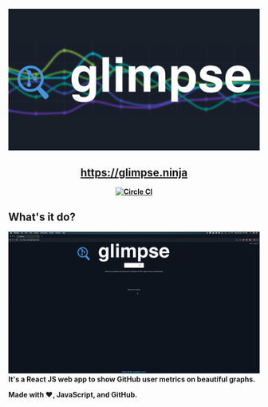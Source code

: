 ![logo](./media/glimpse-logo.png)
<h2 align="center"><b><a href="https://glimpse.ninja">https://glimpse.ninja</a></h2>

<p align="center">
  <a href="https://circleci.com/gh/cujarrett/glimpse/tree/master"><img alt="Circle CI" src="https://circleci.com/gh/cujarrett/glimpse/tree/master.svg?style=svg"></a>
</p>

## What's it do?
![demo](./media/demo.gif)
It's a React JS web app to show GitHub user metrics on beautiful graphs.

Made with :heart:, JavaScript, and GitHub.
